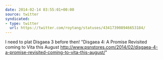 ```yaml
---
date: 2014-02-14 03:55:01+00:00
source: twitter
syndicated:
- type: twitter
  url: https://twitter.com/roytang/statuses/434173908946653184/
---
```


I need to plat Disgaea 3 before then! "Disgaea 4: A Promise Revisited coming to Vita this August http://www.psnstores.com/2014/02/disgaea-4-a-promise-revisited-coming-to-vita-this-august/"